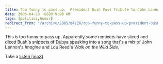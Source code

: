 ```yaml
---
title: Too funny to pass up.  President Bush Pays Tribute to John Lennon.
date: 2005-04-29 -0800 9:00 AM
tags: [politics,humor]
redirect_from: "/archive/2005/04/28/too-funny-to-pass-up-president-bush-pays-tribute-to-john-lennon.aspx/"
---
```


This is too funny to pass up. Apparently some remixers have sliced and
diced Bush's snippets of Dubya speaking into a song that's a mix of John
Lennon's *Imagine* and Lou Reed's *Walk on the Wild Side*.

Take a [listen [mp3]](http://www.joeycoco.com/sotd/files/20050102.mp3).

